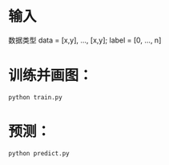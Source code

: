 # 输入
数据类型
data = [x,y], ..., [x,y];
label = [0, ..., n]
# 训练并画图：
```
python train.py
```
# 预测：
```
python predict.py
```
